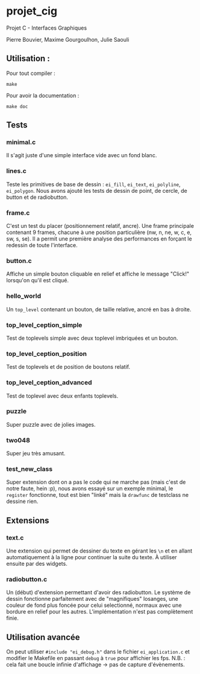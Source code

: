 # projet_cig
Projet C - Interfaces Graphiques

Pierre Bouvier, Maxime Gourgoulhon, Julie Saouli

## Utilisation :

Pour tout compiler :
```
make
```

Pour avoir la documentation :
```
make doc
```

## Tests

### minimal.c
Il s'agit juste d'une simple interface vide avec un fond blanc.

### lines.c
Teste les primitives de base de dessin : `ei_fill`, `ei_text`, `ei_polyline`, `ei_polygon`. Nous avons ajouté les tests de dessin de point, de cercle, de button et de radiobutton.

### frame.c
C'est un test du placer (positionnement relatif, ancre). Une frame principale contenant 9 frames, chacune à une position particulière (nw, n, ne, w, c, e, sw, s, se). Il a permit une première analyse des performances en forçant le redessin de toute l'interface.

### button.c
Affiche un simple bouton cliquable en relief et affiche le message "Click!" lorsqu'on qu'il est cliqué.

### hello_world
Un `top_level` contenant un bouton, de taille relative, ancré en bas à droite.

### top_level_ception_simple
Test de toplevels simple avec deux toplevel imbriquées et un bouton.

### top_level_ception_position
Test de toplevels et de position de boutons relatif.

### top_level_ception_advanced
Test de toplevel avec deux enfants toplevels.

### puzzle
Super puzzle avec de jolies images.

### two048
Super jeu très amusant.

### test_new_class
Super extension dont on a pas le code qui ne marche pas (mais c'est de notre faute, hein :p), nous avons essayé sur un exemple minimal, le `register` fonctionne, tout est bien "linké" mais la `drawfunc` de testclass ne dessine rien.

## Extensions

### text.c
Une extension qui permet de dessiner du texte en gérant les `\n` et en allant automatiquement à la ligne pour continuer la suite du texte.
À utiliser ensuite par des widgets.

### radiobutton.c
Un (début) d'extension permettant d'avoir des radiobutton.
Le système de dessin fonctionne parfaitement avec de "magnifiques" losanges,
une couleur de fond plus foncée pour celui selectionné, normaux avec une bordure en relief pour les autres.
L'implémentation n'est pas complètement finie.

## Utilisation avancée

On peut utiliser `#include "ei_debug.h"` dans le fichier `ei_application.c` et modifier le Makefile en passant `debug` à `true` pour affichier les fps.
N.B. : cela fait une boucle infinie d'affichage -> pas de capture d'évènements.
